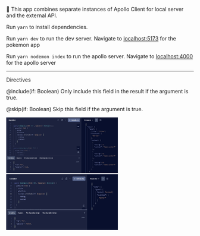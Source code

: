 📌 This app combines separate instances of Apollo Client for local server and the external API.

Run `yarn` to install dependencies.

Run `yarn dev` to run the dev server.
Navigate to [localhost:5173](http://localhost:5173) for the pokemon app

Run `yarn nodemon index` to run the apollo server.
Navigate to [localhost:4000](http://localhost:4000) for the apollo server

<hr />

Directives

@include(if: Boolean) Only include this field in the result if the argument is true.

@skip(if: Boolean) Skip this field if the argument is true.

<img src='./src/assets/Directives.png' width='300px' height='150px'/>
<img src='./src/assets/Directives1.png' width='300px' height='150px'/>
